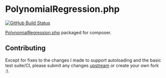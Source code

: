 # PolynomialRegression.php

[![GitHub Build Status](https://github.com/jbboehr/PolynomialRegression.php/workflows/ci/badge.svg)](https://github.com/jbboehr/PolynomialRegression.php/actions?query=workflow%3Aci)

[PolynomialRegression.php](http://www.drque.net/Projects/PolynomialRegression/) packaged for composer.

## Contributing

Except for fixes to the changes I made to support autoloading and the basic test suite/CI, please submit any changes [upstream](http://www.drque.net/Projects/PolynomialRegression/) or create your own fork :).

